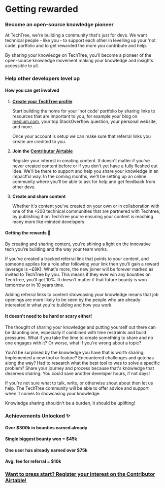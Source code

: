 # Getting rewarded

### **Become an open-source knowledge pioneer**

At TechTree, we're building a community that's just for devs. We want technical people - like you - to support each other in levelling up your 'not code' portfolio and to get rewarded the more you contribute and help.

By sharing your knowledge on TechTree, you'll become a pioneer of the open-source knowledge movement making your knowledge and insights accessible to all.

### Help other developers level up

#### How you can get involved

1.  ****[**Create your TechTree profile**](creating-your-profile.md)****

    Start building the home for your 'not code' portfolio by sharing links to resources that are important to you, for example your blog on [medium.com](http://medium.com), your top StackOverflow question, your personal website, and more.

    Once your account is setup we can make sure that referral links you create are credited to you.
2.  **Join the** [**Contributor Airtable**](https://airtable.com/shribrqEDr8IKEvX2)

    Register your interest in creating content. It doesn't matter if you've never created content before or if you don't yet have a fully fleshed out idea. We'll be there to support and help you share your knowledge in an impactful way. In the coming months, we'll be setting up an online community where you'll be able to ask for help and get feedback from other devs.
3.  **Create and share content**

    Whether it's content you've created on your own or in collaboration with one of the +200 technical communities that are partnered with Techtree, by publishing it on TechTree you're ensuring your content is reaching many more like-minded developers.

#### Getting the rewards 🎉

By creating and sharing content, you're shining a light on the innovative tech you're building and the way your team works.

If you've created a tracked referral link that points to your content, and someone applies for a role after following your link then you'll gain a reward (average is \~£8K). What's more, the new joiner will be forever marked as invited to TechTree by you. This means if they ever win any bounties on TechTree, you'll get 10%. It doesn't matter if that future bounty is won tomorrow or in 10 years time.

Adding referral links to content showcasing your knowledge means that job openings are more likely to be seen by the people who are already interested in what you're building and how you work.

#### It doesn't need to be hard or scary either!

The thought of sharing your knowledge and putting yourself out there can be daunting one, especially if combined with time restraints and build pressures. What if you take the time to create something to share and no one engages with it? Or worse, what if you're wrong about a topic?

You'd be surprised by the knowledge you have that is worth sharing. Implemented a new tool or feature? Encountered challenges and gotchas along the way? Had to research what the best tool to was to solve a specific problem? Share your journey and process because that's knowledge that deserves sharing. You could save another developer hours, if not days!

If you're not sure what to talk, write, or otherwise shout about then let us help. The TechTree community will be able to offer advice and support when it comes to showcasing your knowledge.

Knowledge sharing shouldn't be a burden, it should be uplifting!

### Achievements Unlocked ✨

#### Over $300k in bounties earned already

#### Single biggest bounty won = $45k

#### One user has already earned over $75k

#### Avg. fee for referral = $10k

### [Want to press start? Register your interest on the Contributor Airtable!](https://airtable.com/shribrqEDr8IKEvX2)
